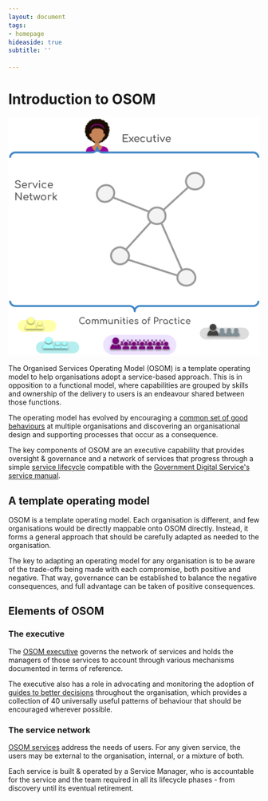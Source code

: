 ```yaml
---
layout: document
tags:
- homepage
hideaside: true
subtitle: ''

---
```

# Introduction to OSOM

<img class="right pad-left" src="assets/img/operating-model-overview.png" alt="a diagram showing an overview of the basic parts of OSOM" title="OSOM Overview">

The Organised Services Operating Model (OSOM) is a template operating
model to help organisations adopt a service-based approach. This is in
opposition to a functional model, where capabilities are grouped by
skills and ownership of the delivery to users is an endeavour shared
between those functions.

The operating model has evolved by encouraging a [common set of good behaviours](/doctrine) at multiple organisations and discovering an organisational design and supporting processes that occur as a consequence.

The key components of OSOM are an executive capability that provides
oversight & governance and a network of services that progress through
a simple [service lifecycle](/lifecycle) compatible with the
[Government Digital
Service's](https://www.gov.uk/government/organisations/government-digital-service)
[service manual](https://www.gov.uk/service-manual).

## A template operating model

OSOM is a template operating model. Each organisation is different,
and few organisations would be directly mappable onto OSOM
directly. Instead, it forms a general approach that should be
carefully adapted as needed to the organisation.

The key to adapting an operating model for any organisation is to be aware of the trade-offs being made with each compromise, both positive and negative. That way, governance can be established to balance the negative consequences, and full advantage can be taken of positive consequences.

## Elements of OSOM

### The executive

The [OSOM executive](/executive) governs the network of services and
holds the managers of those services to account through various
mechanisms documented in terms of reference.

The executive also has a role in advocating and monitoring the adoption of [guides to better decisions](/doctrine) throughout the organisation, which provides a collection of 40 universally useful patterns of behaviour that should be encouraged wherever possible.

### The service network

[OSOM services](/services/) address the needs of users. For any given
service, the users may be external to the organisation, internal, or a
mixture of both.

Each service is built & operated by a Service Manager, who is
accountable for the service and the team required in all its lifecycle
phases - from discovery until its eventual retirement.

<!--

## Recent changes

{% for article in collections.all limit:5 reversed %}
{% if article.data.subtitle.length > 0 %}

1. [{{ article.data.subtitle }}]({{ article.url }})
   {% endif %}
   {% endfor %}
   \-->